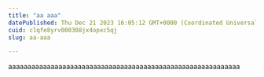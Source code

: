 ```yaml
---
title: "aa aaa"
datePublished: Thu Dec 21 2023 16:05:12 GMT+0000 (Coordinated Universal Time)
cuid: clqfe8yrv000308jx4opxc5qj
slug: aa-aaa

---
```


aaaaaaaaaaaaaaaaaaaaaaaaaaaaaaaaaaaaaaaaaaaaaaaaaaaaaaaaaaaa